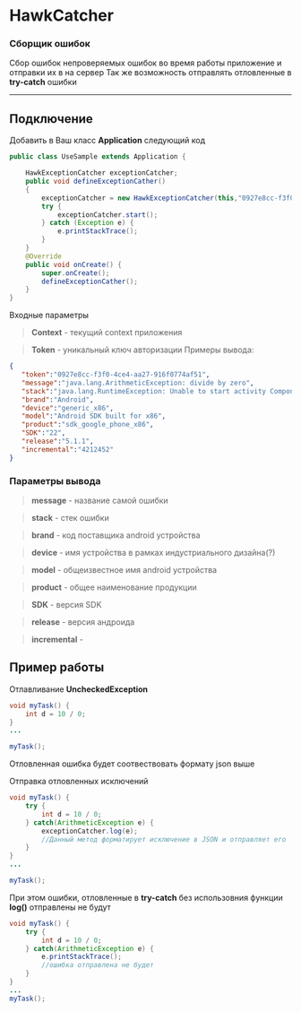 # HawkCatcher

### Сборщик ошибок 
Сбор ошибок непроверяемых ошибок во время работы приложение и отправки их в на сервер
Так же возможность отправлять отловленные в **try-catch** ошибки

-----


Подключение
------------
Добавить в Ваш класс **Application** следующий код

```java
public class UseSample extends Application {

    HawkExceptionCatcher exceptionCatcher;
    public void defineExceptionCather()
    {
        exceptionCatcher = new HawkExceptionCatcher(this,"0927e8cc-f3f0-4ce4-aa27-916f0774af51");
        try {
            exceptionCatcher.start();
        } catch (Exception e) {
            e.printStackTrace();
        }
    }
    @Override
    public void onCreate() {
        super.onCreate();
        defineExceptionCather();
    }
}

```
Входные параметры 


> **Context** - текущий context приложения

> **Token** - уникальный ключ авторизации
Примеры вывода:

```json
{  
   "token":"0927e8cc-f3f0-4ce4-aa27-916f0774af51",
   "message":"java.lang.ArithmeticException: divide by zero",
   "stack":"java.lang.RuntimeException: Unable to start activity ComponentInfo{com.hawkandroidcatcher.akscorp.hawkandroidcatcher\/com.hawkandroidcatcher.akscorp.hawkandroidcatcher.SampleMainActivity}: java.lang.ArithmeticException: divide by zero",
   "brand":"Android",
   "device":"generic_x86",
   "model":"Android SDK built for x86",
   "product":"sdk_google_phone_x86",
   "SDK":"22",
   "release":"5.1.1",
   "incremental":"4212452"
}
```
### Параметры вывода
> **message** - название самой ошибки

> **stack** - стек ошибки

> **brand** - код поставщика android устройства

> **device** - имя устройства в рамках индустриального дизайна(?)

> **model** - общеизвестное имя android устройства

> **product** - общее наименование продукции

> **SDK** - версия SDK

> **release** - версия андроида

> **incremental** - 

## Пример работы  

Отлавливание **UncheckedException**

```java
void myTask() {
	int d = 10 / 0;
}
...

myTask();
```
Отловленная ошибка будет соотвествовать формату json выше

Отправка отловленных исключений

```java
void myTask() {
	try {
		int d = 10 / 0;
	} catch(ArithmeticException e) {
		exceptionCatcher.log(e); 
		//Данный метод форматирует исключение в JSON и отправляет его
	}
}
...

myTask();
```
При этом ошибки, отловленные в **try-catch** без использовния функции **log()** отправлены не будут

```java
void myTask() {
	try {
		int d = 10 / 0;
	} catch(ArithmeticException e) {
		e.printStackTrace();
		//ошибка отправлена не будет
	}
}
...
myTask();
```


